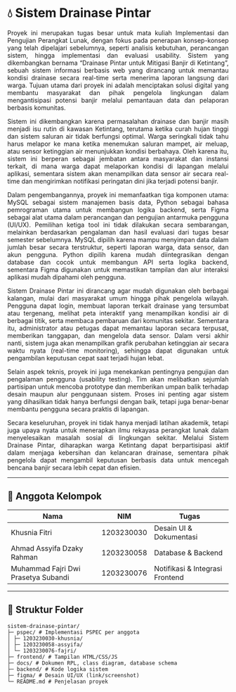 # 💧 Sistem Drainase Pintar

<p align="justify">
Proyek ini merupakan tugas besar untuk mata kuliah Implementasi dan Pengujian Perangkat Lunak, dengan fokus pada penerapan konsep-konsep yang telah dipelajari sebelumnya, seperti analisis kebutuhan, perancangan sistem, hingga implementasi dan evaluasi usability. Sistem yang dikembangkan bernama “Drainase Pintar untuk Mitigasi Banjir di Ketintang”, sebuah sistem informasi berbasis web yang dirancang untuk memantau kondisi drainase secara real-time serta menerima laporan langsung dari warga. Tujuan utama dari proyek ini adalah menciptakan solusi digital yang membantu masyarakat dan pihak pengelola lingkungan dalam mengantisipasi potensi banjir melalui pemantauan data dan pelaporan berbasis komunitas.
</p>

<p align="justify">
Sistem ini dikembangkan karena permasalahan drainase dan banjir masih menjadi isu rutin di kawasan Ketintang, terutama ketika curah hujan tinggi dan sistem saluran air tidak berfungsi optimal. Warga seringkali tidak tahu harus melapor ke mana ketika menemukan saluran mampet, air meluap, atau sensor ketinggian air menunjukkan kondisi berbahaya. Oleh karena itu, sistem ini berperan sebagai jembatan antara masyarakat dan instansi terkait, di mana warga dapat melaporkan kondisi di lapangan melalui aplikasi, sementara sistem akan menampilkan data sensor air secara real-time dan mengirimkan notifikasi peringatan dini jika terjadi potensi banjir.
</p>

<p align="justify">
Dalam pengembangannya, proyek ini memanfaatkan tiga komponen utama: MySQL sebagai sistem manajemen basis data, Python sebagai bahasa pemrograman utama untuk membangun logika backend, serta Figma sebagai alat utama dalam perancangan dan pengujian antarmuka pengguna (UI/UX). Pemilihan ketiga tool ini tidak dilakukan secara sembarangan, melainkan berdasarkan pengalaman dan hasil evaluasi dari tugas besar semester sebelumnya. MySQL dipilih karena mampu menyimpan data dalam jumlah besar secara terstruktur, seperti laporan warga, data sensor, dan akun pengguna. Python dipilih karena mudah diintegrasikan dengan database dan cocok untuk membangun API serta logika backend, sementara Figma digunakan untuk memastikan tampilan dan alur interaksi aplikasi mudah dipahami oleh pengguna.
</p>

<p align="justify">
Sistem Drainase Pintar ini dirancang agar mudah digunakan oleh berbagai kalangan, mulai dari masyarakat umum hingga pihak pengelola wilayah. Pengguna dapat login, membuat laporan terkait drainase yang tersumbat atau tergenang, melihat peta interaktif yang menampilkan kondisi air di berbagai titik, serta membaca pembaruan dari komunitas sekitar. Sementara itu, administrator atau petugas dapat memantau laporan secara terpusat, memberikan tanggapan, dan mengelola data sensor. Dalam versi akhir nanti, sistem juga akan menampilkan grafik perubahan ketinggian air secara waktu nyata (real-time monitoring), sehingga dapat digunakan untuk pengambilan keputusan cepat saat terjadi hujan lebat.
</p>

<p align="justify">
Selain aspek teknis, proyek ini juga menekankan pentingnya pengujian dan pengalaman pengguna (usability testing). Tim akan melibatkan sejumlah partisipan untuk mencoba prototype dan memberikan umpan balik terhadap desain maupun alur penggunaan sistem. Proses ini penting agar sistem yang dihasilkan tidak hanya berfungsi dengan baik, tetapi juga benar-benar membantu pengguna secara praktis di lapangan.
</p>

<p align="justify">
Secara keseluruhan, proyek ini tidak hanya menjadi latihan akademik, tetapi juga upaya nyata untuk menerapkan ilmu rekayasa perangkat lunak dalam menyelesaikan masalah sosial di lingkungan sekitar. Melalui Sistem Drainase Pintar, diharapkan warga Ketintang dapat berpartisipasi aktif dalam menjaga kebersihan dan kelancaran drainase, sementara pihak pengelola dapat mengambil keputusan berbasis data untuk mencegah bencana banjir secara lebih cepat dan efisien.
</p>

---

## 👥 Anggota Kelompok
| Nama | NIM | Tugas |
|------|------|-------|
| Khusnia Fitri | 1203230030 | Desain UI & Dokumentasi |
| Ahmad Assyifa Dzaky Rahman | 1203230058 | Database & Backend |
| Muhammad Fajri Dwi Prasetya Subandi | 1203230076 | Notifikasi & Integrasi Frontend |

---

## 📁 Struktur Folder
```
sistem-drainase-pintar/
├─ pspec/ # Implementasi PSPEC per anggota
│ ├─ 1203230030-khusnia/
│ ├─ 1203230058-assyifa/
│ └─ 1203230076-fajri/
├─ frontend/ # Tampilan HTML/CSS/JS
├─ docs/ # Dokumen RPL, class diagram, database schema
├─ backend/ # Kode logika sistem
├─ figma/ # Desain UI/UX (link/screenshot)
└─ README.md # Penjelasan proyek
```
